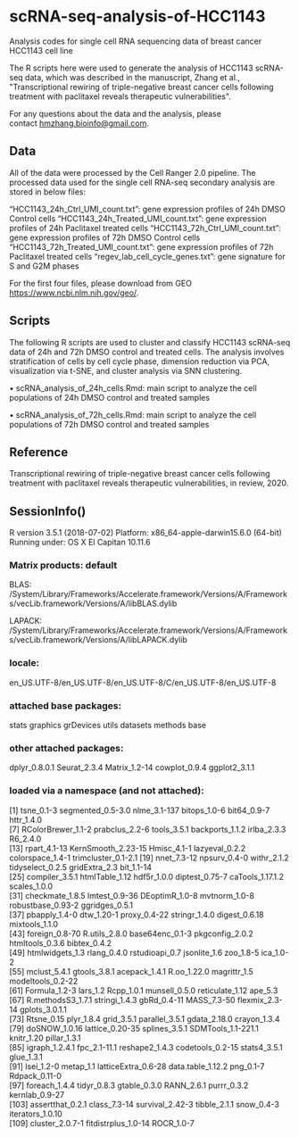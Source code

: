 # scRNA-seq-analysis-of-HCC1143
Analysis codes for single cell RNA sequencing data of breast cancer HCC1143 cell line

The R scripts here were used to generate the analysis of HCC1143 scRNA-seq data, which was described in the manuscript, Zhang et al., "Transcriptional rewiring of triple-negative breast cancer cells following treatment with paclitaxel reveals therapeutic vulnerabilities".

For any questions about the data and the analysis, please contact hmzhang.bioinfo@gmail.com.

## Data
All of the data were processed by the Cell Ranger 2.0 pipeline. The processed data used for the single cell RNA-seq secondary analysis are stored in below files:

“HCC1143_24h_Ctrl_UMI_count.txt”: gene expression profiles of 24h DMSO Control cells
“HCC1143_24h_Treated_UMI_count.txt”: gene expression profiles of 24h Paclitaxel treated cells
“HCC1143_72h_Ctrl_UMI_count.txt”: gene expression profiles of 72h DMSO Control cells
“HCC1143_72h_Treated_UMI_count.txt”: gene expression profiles of 72h Paclitaxel treated cells
“regev_lab_cell_cycle_genes.txt”: gene signature for S and G2M phases

For the first four files, please download from GEO https://www.ncbi.nlm.nih.gov/geo/.

## Scripts
The following R scripts are used to cluster and classify HCC1143 scRNA-seq data of 24h and 72h DMSO control and treated cells. The analysis involves stratification of cells by cell cycle phase, dimension reduction via PCA, visualization via t-SNE, and cluster analysis via SNN clustering.

•	scRNA_analysis_of_24h_cells.Rmd: main script to analyze the cell populations of 24h DMSO control and treated samples

•	scRNA_analysis_of_72h_cells.Rmd: main script to analyze the cell populations of 72h DMSO control and treated samples

## Reference
Transcriptional rewiring of triple-negative breast cancer cells following treatment with paclitaxel reveals therapeutic vulnerabilities, in review, 2020.

## SessionInfo()

R version 3.5.1 (2018-07-02)
Platform: x86_64-apple-darwin15.6.0 (64-bit)
Running under: OS X El Capitan 10.11.6

### Matrix products: default
BLAS: /System/Library/Frameworks/Accelerate.framework/Versions/A/Frameworks/vecLib.framework/Versions/A/libBLAS.dylib

LAPACK: /System/Library/Frameworks/Accelerate.framework/Versions/A/Frameworks/vecLib.framework/Versions/A/libLAPACK.dylib

###  locale:
en_US.UTF-8/en_US.UTF-8/en_US.UTF-8/C/en_US.UTF-8/en_US.UTF-8

### attached base packages:
stats     graphics  grDevices utils     datasets  methods   base     

### other attached packages:
dplyr_0.8.0.1  Seurat_2.3.4  Matrix_1.2-14 cowplot_0.9.4 ggplot2_3.1.1

### loaded via a namespace (and not attached):
  [1] tsne_0.1-3          segmented_0.5-3.0   nlme_3.1-137        bitops_1.0-6        bit64_0.9-7         httr_1.4.0         
  [7] RColorBrewer_1.1-2  prabclus_2.2-6      tools_3.5.1         backports_1.1.2     irlba_2.3.3         R6_2.4.0           
 [13] rpart_4.1-13        KernSmooth_2.23-15  Hmisc_4.1-1         lazyeval_0.2.2      colorspace_1.4-1    trimcluster_0.1-2.1
 [19] nnet_7.3-12         npsurv_0.4-0        withr_2.1.2         tidyselect_0.2.5    gridExtra_2.3       bit_1.1-14         
 [25] compiler_3.5.1      htmlTable_1.12      hdf5r_1.0.0         diptest_0.75-7      caTools_1.17.1.2    scales_1.0.0       
 [31] checkmate_1.8.5     lmtest_0.9-36       DEoptimR_1.0-8      mvtnorm_1.0-8       robustbase_0.93-2   ggridges_0.5.1     
 [37] pbapply_1.4-0       dtw_1.20-1          proxy_0.4-22        stringr_1.4.0       digest_0.6.18       mixtools_1.1.0     
 [43] foreign_0.8-70      R.utils_2.8.0       base64enc_0.1-3     pkgconfig_2.0.2     htmltools_0.3.6     bibtex_0.4.2       
 [49] htmlwidgets_1.3     rlang_0.4.0         rstudioapi_0.7      jsonlite_1.6        zoo_1.8-5           ica_1.0-2          
 [55] mclust_5.4.1        gtools_3.8.1        acepack_1.4.1       R.oo_1.22.0         magrittr_1.5        modeltools_0.2-22  
 [61] Formula_1.2-3       lars_1.2            Rcpp_1.0.1          munsell_0.5.0       reticulate_1.12     ape_5.3            
 [67] R.methodsS3_1.7.1   stringi_1.4.3       gbRd_0.4-11         MASS_7.3-50         flexmix_2.3-14      gplots_3.0.1.1     
 [73] Rtsne_0.15          plyr_1.8.4          grid_3.5.1          parallel_3.5.1      gdata_2.18.0        crayon_1.3.4       
 [79] doSNOW_1.0.16       lattice_0.20-35     splines_3.5.1       SDMTools_1.1-221.1  knitr_1.20          pillar_1.3.1       
 [85] igraph_1.2.4.1      fpc_2.1-11.1        reshape2_1.4.3      codetools_0.2-15    stats4_3.5.1        glue_1.3.1         
 [91] lsei_1.2-0          metap_1.1           latticeExtra_0.6-28 data.table_1.12.2   png_0.1-7           Rdpack_0.11-0      
 [97] foreach_1.4.4       tidyr_0.8.3         gtable_0.3.0        RANN_2.6.1          purrr_0.3.2         kernlab_0.9-27     
[103] assertthat_0.2.1    class_7.3-14        survival_2.42-3     tibble_2.1.1        snow_0.4-3          iterators_1.0.10   
[109] cluster_2.0.7-1     fitdistrplus_1.0-14 ROCR_1.0-7  
